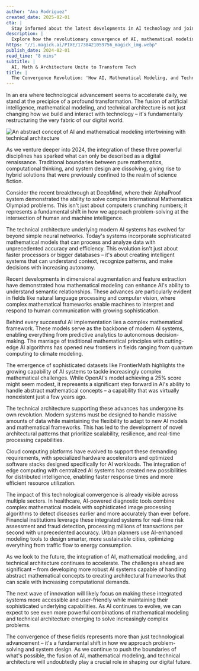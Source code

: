 ```yaml
---
author: "Ana Rodriguez"
created_date: 2025-02-01
cta: |
  Stay informed about the latest developments in AI technology and join our growing community of tech enthusiasts!
description: |
  Explore how the revolutionary convergence of AI, mathematical modeling, and technical architecture is fundamentally transforming our digital landscape. From breakthrough AI systems solving complex mathematical problems to sophisticated technical architectures enabling new possibilities, discover how this fusion is reshaping industries and opening new frontiers in technological innovation.
https: "//i.magick.ai/PIXE/1738421059756_magick_img.webp"
publish_date: 2024-02-01
read_time: "8 mins"
subtitle: |
  AI, Math & Architecture Unite to Transform Tech
title: |
  The Convergence Revolution: 'How AI, Mathematical Modeling, and Technical Architecture Are Reshaping Our Digital Future
---
```


In an era where technological advancement seems to accelerate daily, we stand at the precipice of a profound transformation. The fusion of artificial intelligence, mathematical modeling, and technical architecture is not just changing how we build and interact with technology – it's fundamentally restructuring the very fabric of our digital world.

![An abstract concept of AI and mathematical modeling intertwining with technical architecture](https://i.magick.ai/PIXE/1738421059760_magick_img.webp)

As we venture deeper into 2024, the integration of these three powerful disciplines has sparked what can only be described as a digital renaissance. Traditional boundaries between pure mathematics, computational thinking, and system design are dissolving, giving rise to hybrid solutions that were previously confined to the realm of science fiction.

Consider the recent breakthrough at DeepMind, where their AlphaProof system demonstrated the ability to solve complex International Mathematics Olympiad problems. This isn't just about computers crunching numbers; it represents a fundamental shift in how we approach problem-solving at the intersection of human and machine intelligence.

The technical architecture underlying modern AI systems has evolved far beyond simple neural networks. Today's systems incorporate sophisticated mathematical models that can process and analyze data with unprecedented accuracy and efficiency. This evolution isn't just about faster processors or bigger databases – it's about creating intelligent systems that can understand context, recognize patterns, and make decisions with increasing autonomy.

Recent developments in dimensional augmentation and feature extraction have demonstrated how mathematical modeling can enhance AI's ability to understand semantic relationships. These advances are particularly evident in fields like natural language processing and computer vision, where complex mathematical frameworks enable machines to interpret and respond to human communication with growing sophistication.

Behind every successful AI implementation lies a complex mathematical framework. These models serve as the backbone of modern AI systems, enabling everything from predictive analytics to autonomous decision-making. The marriage of traditional mathematical principles with cutting-edge AI algorithms has opened new frontiers in fields ranging from quantum computing to climate modeling.

The emergence of sophisticated datasets like FrontierMath highlights the growing capability of AI systems to tackle increasingly complex mathematical challenges. While OpenAI's model achieving a 25% score might seem modest, it represents a significant step forward in AI's ability to handle abstract mathematical concepts – a capability that was virtually nonexistent just a few years ago.

The technical architecture supporting these advances has undergone its own revolution. Modern systems must be designed to handle massive amounts of data while maintaining the flexibility to adapt to new AI models and mathematical frameworks. This has led to the development of novel architectural patterns that prioritize scalability, resilience, and real-time processing capabilities.

Cloud computing platforms have evolved to support these demanding requirements, with specialized hardware accelerators and optimized software stacks designed specifically for AI workloads. The integration of edge computing with centralized AI systems has created new possibilities for distributed intelligence, enabling faster response times and more efficient resource utilization.

The impact of this technological convergence is already visible across multiple sectors. In healthcare, AI-powered diagnostic tools combine complex mathematical models with sophisticated image processing algorithms to detect diseases earlier and more accurately than ever before. Financial institutions leverage these integrated systems for real-time risk assessment and fraud detection, processing millions of transactions per second with unprecedented accuracy. Urban planners use AI-enhanced modeling tools to design smarter, more sustainable cities, optimizing everything from traffic flow to energy consumption.

As we look to the future, the integration of AI, mathematical modeling, and technical architecture continues to accelerate. The challenges ahead are significant – from developing more robust AI systems capable of handling abstract mathematical concepts to creating architectural frameworks that can scale with increasing computational demands.

The next wave of innovation will likely focus on making these integrated systems more accessible and user-friendly while maintaining their sophisticated underlying capabilities. As AI continues to evolve, we can expect to see even more powerful combinations of mathematical modeling and technical architecture emerging to solve increasingly complex problems.

The convergence of these fields represents more than just technological advancement – it's a fundamental shift in how we approach problem-solving and system design. As we continue to push the boundaries of what's possible, the fusion of AI, mathematical modeling, and technical architecture will undoubtedly play a crucial role in shaping our digital future.